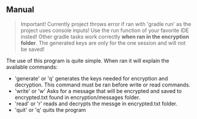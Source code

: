 ## Manual

>Important! Currently project throws error if ran with 'gradle run' as the project uses console inputs!
>Use the run function of your favorite IDE insted!
>Other gradle tasks work correctly **when ran in the encryption folder**.
>The generated keys are only for the one session and will not be saved!

The use of this program is quite simple. When ran it will explain the available commands:
* 'generate' or 'q' generates the keys needed for encryption and decryption. This command must be ran before write or read commands.
* 'write' or 'w' Asks for a message that will be encrypted and saved to encrypted.txt found in encryption/messages folder.
* 'read' or 'r' reads and decrypts the messge in encrypted.txt folder.
* 'quit' or 'q' quits the program

